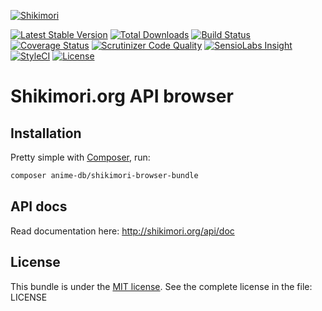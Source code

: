 [![Shikimori](http://anime-db.org/bundles/animedboffsite/images/shikimori.org.png)](https://shikimori.org)

[![Latest Stable Version](https://img.shields.io/packagist/v/anime-db/shikimori-browser-bundle.svg?maxAge=3600&label=stable)](https://packagist.org/packages/anime-db/shikimori-browser-bundle)
[![Total Downloads](https://img.shields.io/packagist/dt/anime-db/shikimori-browser-bundle.svg?maxAge=3600)](https://packagist.org/packages/anime-db/shikimori-browser-bundle)
[![Build Status](https://img.shields.io/travis/anime-db/shikimori-browser-bundle.svg?maxAge=3600)](https://travis-ci.org/anime-db/shikimori-browser-bundle)
[![Coverage Status](https://img.shields.io/coveralls/anime-db/shikimori-browser-bundle.svg?maxAge=3600)](https://coveralls.io/github/anime-db/shikimori-browser-bundle?branch=master)
[![Scrutinizer Code Quality](https://img.shields.io/scrutinizer/g/anime-db/shikimori-browser-bundle.svg?maxAge=3600)](https://scrutinizer-ci.com/g/anime-db/shikimori-browser-bundle/?branch=master)
[![SensioLabs Insight](https://img.shields.io/sensiolabs/i/fde73716-6558-46ff-b3a9-f2f989a59d0c.svg?maxAge=3600&label=SLInsight)](https://insight.sensiolabs.com/projects/fde73716-6558-46ff-b3a9-f2f989a59d0c)
[![StyleCI](https://styleci.io/repos/18437335/shield?branch=master)](https://styleci.io/repos/18437335)
[![License](https://img.shields.io/packagist/l/anime-db/shikimori-browser-bundle.svg?maxAge=3600)](https://github.com/anime-db/shikimori-browser-bundle)

Shikimori.org API browser
=========================

Installation
------------

Pretty simple with [Composer](http://packagist.org), run:

```sh
composer anime-db/shikimori-browser-bundle
```

API docs
--------

Read documentation here: http://shikimori.org/api/doc

License
-------

This bundle is under the [MIT license](http://opensource.org/licenses/MIT). See the complete license in the file: LICENSE
